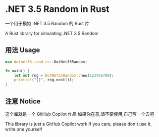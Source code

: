 # .NET 3.5 Random in Rust

一个用于模拟 .NET 3.5 Random 的 Rust 库

A Rust library for simulating .NET 3.5 Random

## 用法 Usage

```rust
use dotnet35_rand_rs::DotNet35Random;

fn main() {
    let mut rng = DotNet35Random::new(123456789);
    println!("{}", rng.next());
}
```

## 注意 Notice

这个库就是一个 GitHub Copilot 作品
如果你在意,请不要使用,自己写一个去吧

This library is just a GitHub Copilot work
If you care, please don't use it, write one yourself
